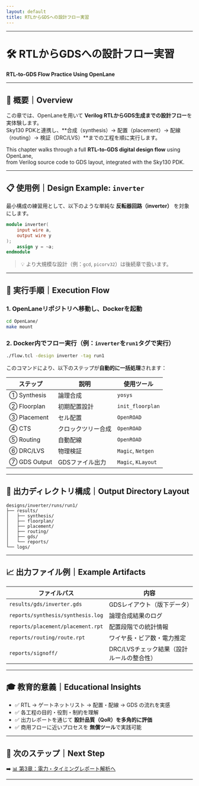 ```yaml
---
layout: default
title: RTLからGDSへの設計フロー実習　
---
```


---

# 🛠️ RTLからGDSへの設計フロー実習  
**RTL-to-GDS Flow Practice Using OpenLane**

---

## 📘 概要｜Overview

この章では、OpenLaneを用いて **Verilog RTLからGDS生成までの設計フロー**を実体験します。  
Sky130 PDKと連携し、**合成（synthesis）→ 配置（placement）→ 配線（routing）→ 検証（DRC/LVS）**までの工程を順に実行します。

This chapter walks through a full **RTL-to-GDS digital design flow** using OpenLane,  
from Verilog source code to GDS layout, integrated with the Sky130 PDK.

---

## 📋 使用例｜Design Example: `inverter`

最小構成の練習用として、以下のような単純な **反転器回路（inverter）** を対象にします。

```verilog
module inverter(
    input wire a,
    output wire y
);
    assign y = ~a;
endmodule
```

> 💡 より大規模な設計（例：`gcd`, `picorv32`）は後続章で扱います。

---

## 🔁 実行手順｜Execution Flow

### 1. OpenLaneリポジトリへ移動し、Dockerを起動

```bash
cd OpenLane/
make mount
```

### 2. Docker内でフロー実行（例：`inverter`を`run1`タグで実行）

```bash
./flow.tcl -design inverter -tag run1
```

このコマンドにより、以下のステップが**自動的に一括処理**されます：

| ステップ | 説明 | 使用ツール |
|----------|------|------------|
| ① Synthesis | 論理合成 | `yosys` |
| ② Floorplan | 初期配置設計 | `init_floorplan` |
| ③ Placement | セル配置 | `OpenROAD` |
| ④ CTS | クロックツリー合成 | `OpenROAD` |
| ⑤ Routing | 自動配線 | `OpenROAD` |
| ⑥ DRC/LVS | 物理検証 | `Magic`, `Netgen` |
| ⑦ GDS Output | GDSファイル出力 | `Magic`, `KLayout` |

---

## 📁 出力ディレクトリ構成｜Output Directory Layout

```text
designs/inverter/runs/run1/
├── results/
│   ├── synthesis/
│   ├── floorplan/
│   ├── placement/
│   ├── routing/
│   ├── gds/
│   └── reports/
└── logs/
```

---

## 📈 出力ファイル例｜Example Artifacts

| ファイルパス | 内容 |
|--------------|------|
| `results/gds/inverter.gds` | GDSレイアウト（版下データ） |
| `reports/synthesis/synthesis.log` | 論理合成結果のログ |
| `reports/placement/placement.rpt` | 配置段階での統計情報 |
| `reports/routing/route.rpt` | ワイヤ長・ビア数・電力推定 |
| `reports/signoff/` | DRC/LVSチェック結果（設計ルールの整合性） |

---

## 🎓 教育的意義｜Educational Insights

- ✅ RTL → ゲートネットリスト → 配置・配線 → GDS の流れを実感  
- ✅ 各工程の目的・役割・制約を理解  
- ✅ 出力レポートを通じて **設計品質（QoR）を多角的に評価**  
- ✅ 商用フローに近いプロセスを **無償ツール**で実践可能  

---

## 🔗 次のステップ｜Next Step

➡️ [📊 第3章：電力・タイミングレポート解析へ](../03_power_timing_report/README.md)

---
